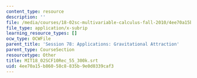 ```yaml
---
content_type: resource
description: ''
file: /media/courses/18-02sc-multivariable-calculus-fall-2010/4ee70a15b86058c8835b9e0d0339caf3_MIT18_02SCF10Rec_55_300k.vtt
file_type: application/x-subrip
learning_resource_types: []
ocw_type: OCWFile
parent_title: 'Session 78: Applications: Gravitational Attraction'
parent_type: CourseSection
resourcetype: Other
title: MIT18_02SCF10Rec_55_300k.srt
uid: 4ee70a15-b860-58c8-835b-9e0d0339caf3
---
```

